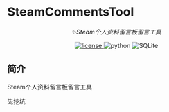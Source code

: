 <!--
 * @Author: abRoy abroyo@outlook.com
 * @Date: 2023-05-27 21:51:10
 * @FilePath: \SteamCommentsToDB\README.md
 * @Description: 
 * 
 * Copyright (c) 2023 by ${git_name_email}, All Rights Reserved. 
-->
# SteamCommentsTool

<div align="center">


<!-- prettier-ignore-start -->
<!-- markdownlint-disable-next-line MD036 -->
_✨Steam个人资料留言板留言工具_
<!-- prettier-ignore-end -->

</div>

<p align="center">
  <a href="https://raw.githubusercontent.com/nonebot/nonebot2/master/LICENSE">
    <img src="https://img.shields.io/github/license/nonebot/nonebot2" alt="license">
  </a>
  <img src="https://img.shields.io/badge/python-3.8+-blue" alt="python">
  <img src="https://img.shields.io/badge/SQLite-3-ff69b4" alt="SQLite">
</p>


## 简介

Steam个人资料留言板留言工具

先挖坑
